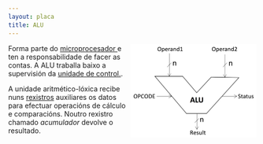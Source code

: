 ```yaml
---
layout: placa
title: ALU
---
```



<img style="float: right;" alt="unidade aritmético lóxica" src="/imaxes/alu.png" width="256px">


Forma parte do [microprocesador ]({{site.url}}/placa/02cpu) e ten a responsabilidade de facer as contas. A ALU traballa baixo a supervisión da [unidade de control.]({{site.url}}/placa/04UC).


A unidade aritmético-lóxica recibe nuns [rexistros]({{site.url}}/placa/10rexistros) auxiliares os datos para efectuar operacións de cálculo e comparacións. Noutro rexistro chamado *acumulador* devolve o resultado.
